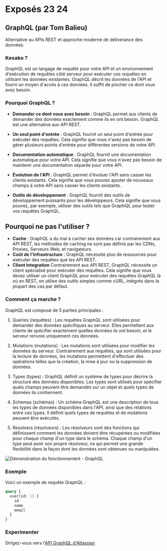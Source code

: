 # Exposés 23 24

## GraphQL (par Tom Balieu)

Alternative au APIs REST et approche moderne de déliverance des données.

### Kesako ?

GraphQL est un langage de requête pour votre API et un environnement d'exécution de requêtes côté serveur pour exécuter ces requêtes en utilisant les données existantes. GraphQL décrit les données de l'API et fourni un moyen d'accès à ces données. Il suffit de piocher ce dont vous avez besoin.

### Pourquoi GraphQL ?

- **Demander ce dont vous avez besoin** : GraphQL permet aux clients de demander des données exactement comme ils en ont besoin. GraphQL est une alternative aux API REST.

- **Un seul point d'entrée** : GraphQL fournit un seul point d'entrée pour exécuter des requêtes. Cela signifie que vous n'avez pas besoin de gérer plusieurs points d'entrée pour différentes versions de votre API.

- **Documentation automatique** : GraphQL fournit une documentation automatique pour votre API. Cela signifie que vous n'avez pas besoin de maintenir une documentation séparée pour votre API.

- **Évolution de l'API** : GraphQL permet d'évoluer l'API sans casser les clients existants. Cela signifie que vous pouvez ajouter de nouveaux champs à votre API sans casser les clients existants.

- **Outils de développement** : GraphQL fournit des outils de développement puissants pour les développeurs. Cela signifie que vous pouvez, par exemple, utiliser des outils tels que GraphiQL pour tester vos requêtes GraphQL.

## Pourquoi ne pas l'utiliser ?

- **Cache** : GraphQL a du mal à cacher ses données car contrairement aux API REST, les méthodes de caching ne sont pas définis par les CDNs, Proxies, Serveurs Web, et navigateurs.
- **Coût de l'infrastructure** : GraphQL nécessite plus de ressources pour exécuter des requêtes que les API REST.
- **Client Integration** Contrairement aux API REST, GraphQL nécessite un client spécialisé pour exécuter des requêtes. Cela signifie que vous devez utiliser un client GraphQL pour exécuter des requêtes GraphQL là où en REST, on utilise des outils simples comme cURL, intégrés dans la plupart des cas par défaut.

### Comment ça marche ?

GraphQL est composé de 5 parties principales :

1. Queries (requêtes) : Les requêtes GraphQL sont utilisées pour demander des données spécifiques au serveur. Elles permettent aux clients de spécifier exactement quelles données ils ont besoin, et le serveur renvoie uniquement ces données.

2. Mutations (mutations) : Les mutations sont utilisées pour modifier les données du serveur. Contrairement aux requêtes, qui sont utilisées pour la lecture de données, les mutations permettent d'effectuer des opérations telles que la création, la mise à jour ou la suppression de données.

3. Types (types) : GraphQL définit un système de types pour décrire la structure des données disponibles. Les types sont utilisés pour spécifier quels champs peuvent être demandés sur un objet et quels types de données ils contiennent.

4. Schemas (schémas) : Un schéma GraphQL est une description de tous les types de données disponibles dans l'API, ainsi que des relations entre ces types. Il définit quels types de requêtes et de mutations peuvent être exécutés.

5. Resolvers (résolveurs) : Les résolveurs sont des fonctions qui définissent comment les données doivent être récupérées ou modifiées pour chaque champ d'un type dans le schéma. Chaque champ d'un type peut avoir son propre résolveur, ce qui permet une grande flexibilité dans la façon dont les données sont obtenues ou manipulées.

![Démonstration du fonctionnement - GraphQL](https://raw.githubusercontent.com/graphql/graphiql/main/packages/codemirror-graphql/resources/example.gif)

### Exemple

Voici un exemple de requête GraphQL :

```graphql
query {
  user(id: 1) {
    id
    name
    email
  }
}
```

### Experimenter

Dirigez-vous vers l'[API GraphQL d'Atlassian](https://hello.atlassian.net/gateway/api/graphql)
